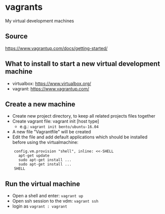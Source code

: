 # vagrants

My virtual development machines

## Source
https://www.vagrantup.com/docs/getting-started/


## What to install to start a new virtual development machine
* virtualbox: https://www.virtualbox.org/
* vagrant: https://www.vagrantup.com/

## Create a new machine
* Create new project directory, to keep all related projects files together
* Create vagrant file: vagrant init [host type]
    * e.g.: ```vagrant init bento/ubuntu-16.04```
* A new file "Vagrantfile" will be created
* Edit the file and add default applications which should be installed before using the virtualmachine:
```
    config.vm.provision "shell", inline: <<-SHELL
      apt-get update
      sudo apt-get install ...
      sudo apt-get install ...
    SHELL
```

## Run the virtual machine
* Open a shell and enter: ```vagrant up```
* Open ssh session to the vdm: ```vagrant ssh```
* login as ```vagrant : vagrant```
